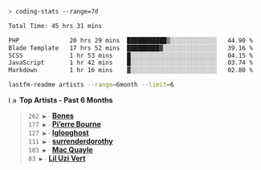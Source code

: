 ```zsh
> coding-stats --range=7d
```

<!--START_SECTION:waka-->

```txt
Total Time: 45 hrs 31 mins

PHP              20 hrs 29 mins  ███████████▒░░░░░░░░░░░░░   44.90 %
Blade Template   17 hrs 52 mins  █████████▓░░░░░░░░░░░░░░░   39.16 %
SCSS             1 hr 53 mins    █░░░░░░░░░░░░░░░░░░░░░░░░   04.15 %
JavaScript       1 hr 42 mins    █░░░░░░░░░░░░░░░░░░░░░░░░   03.74 %
Markdown         1 hr 16 mins    ▓░░░░░░░░░░░░░░░░░░░░░░░░   02.80 %
```

<!--END_SECTION:waka-->

```zsh
lastfm-readme artists --range=6month --limit=6
```

<!--START_LASTFM_ARTISTS:{"period": "6month", "rows": 6}-->
<a href="https://last.fm" target="_blank"><img src="https://user-images.githubusercontent.com/17434202/215290617-e793598d-d7c9-428f-9975-156db1ba89cc.svg" alt="Last.fm Logo" width="18" height="13"/></a> **Top Artists - Past 6 Months**

> `262 ▶️` ∙ **[Bones](https://www.last.fm/music/Bones)**<br/>
> `177 ▶️` ∙ **[Pi’erre Bourne](https://www.last.fm/music/Pi%E2%80%99erre+Bourne)**<br/>
> `127 ▶️` ∙ **[Iglooghost](https://www.last.fm/music/Iglooghost)**<br/>
> `111 ▶️` ∙ **[surrenderdorothy](https://www.last.fm/music/surrenderdorothy)**<br/>
> `103 ▶️` ∙ **[Mac Quayle](https://www.last.fm/music/Mac+Quayle)**<br/>
> `83 ▶️` ∙ **[Lil Uzi Vert](https://www.last.fm/music/Lil+Uzi+Vert)**<br/>
<!--END_LASTFM_ARTISTS-->
